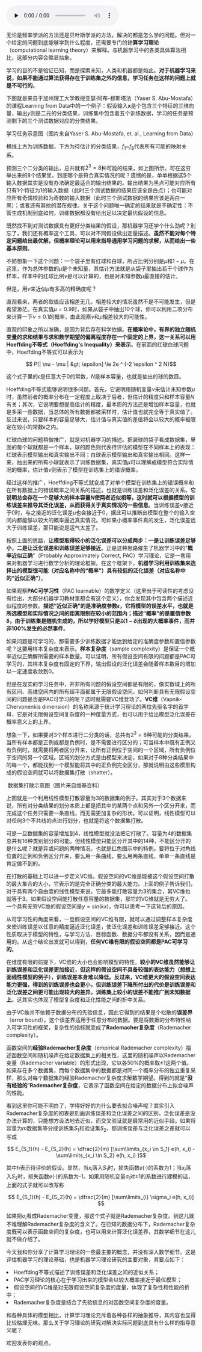 <audio id="audio" title="04 | 计算学习理论" controls="" preload="none"><source id="mp3" src="https://static001.geekbang.org/resource/audio/57/6e/57977768bf49a1e1d9a4522ad919886e.mp3"></audio>

无论是频率学派的方法还是贝叶斯学派的方法，解决的都是怎么学的问题。但对一个给定的问题到底能够学到什么程度，还需要专门的**计算学习理论**（computational learning theory）来解释。与机器学习中的各类具体算法相比，这部分内容会略显抽象。

学习的目的不是验证已知，而是探索未知，人类和机器都是如此。**对于机器学习来说，如果不能通过算法获得存在于训练集之外的信息，学习任务在这样的问题上就是不可行的**。

下图就是来自于加州理工大学教授亚瑟·阿布-穆斯塔法（Yaser S. Abu-Mostafa）的课程Learning from Data中的一个例子：假设输入$\mathbf{x}$是个包含三个特征的三维向量，输出$y$则是二元的分类结果，训练集中包含着五个训练数据，学习的任务是预测剩下的三个测试数据对应的分类结果。

<img src="https://static001.geekbang.org/resource/image/e6/f8/e67715f6dd3b9d6cb1f88a92aa363bf8.png" alt="">
学习任务示意图（图片来自Yaser S. Abu-Mostafa, et. al., Learning from Data）

横线上方为训练数据，下方为待估计的分类结果，$f_1$~$f_8$代表所有可能的映射关系。

预测三个二分类的输出，总共就有$2 ^ 3 = 8$种可能的结果，如上图所示。可在这穷举出来的8个结果里，到底哪个是符合真实情况的呢？遗憾的是，单单根据这5个输入数据其实是没有办法确定最适合的输出结果的。输出结果为黑点可能对应所有只有1个特征为1的输入数据（此时三个测试数据的结果应该全是白点）；也可能对应所有奇偶校验和为奇数的输入数据（此时三个测试数据的结果应该是两白一黑）；或者还有其他的潜在规律。关于这个问题唯一确定的结果就是不确定性：不管生成机制到底如何，训练数据都没有给出足以决定最优假设的信息。

既然找不到对测试数据具有更好分类结果的假设，那机器学习还学个什么劲呢？别忘了，我们还有概率这个工具，可以对不同假设做出定量描述。**虽然不能对每个特定问题给出最优解，但概率理论可以用来指导通用学习问题的求解，从而给出一些基本原则**。

不妨想象一下这个问题：一个袋子里有红球和白球，所占比例分别是$\mu$和$1 - \mu$。在这里，作为总体参数的$\mu$是个未知量，其估计方法就是从袋子里抽出若干个球作为样本，样本中的红球比例$\nu$是可以计算的，也是对未知参数$\mu$最直接的估计。

但是，用$\nu$来近似$\mu$有多高的精确度呢？

直观看来，两者的取值应该相差无几，相差较大的情况虽然不是不可能发生，但是希望渺茫。在真实值$\mu = 0.9$时，如果从袋子中抽出10个球，你可以利用二项分布来计算一下$\nu \le 0.1$的概率，由此观察$\nu$和$\mu$相差较大的可能性。

直观的印象之所以准确，是因为背后存在科学依据。**在概率论中，有界的独立随机变量的求和结果与求和数学期望的偏离程度存在一个固定的上界，这一关系可以用Hoeffding不等式（Hoeffding&#39;s Inequality）来表示**。在前面的红球白球问题中，Hoeffding不等式可以表示为

$$ P[| \nu - \mu | &gt; \epsilon] \le 2e ^ {-2 \epsilon ^ 2 N}$$

这个式子里的$\epsilon$是任意大于0的常数，$N$是样本容量，也就是抽出的球的数目。

Hoeffding不等式能够说明很多问题。首先，它说明用随机变量$\nu$来估计未知参数$\mu$时，虽然前者的概率分布在一定程度上取决于后者，但估计的精度只和样本容量$N$有关；其次，它说明要想提高估计的精度，最本质的方法还是增加样本容量，也就是多采一些数据，当总体的所有数据都被采样时，估计值也就完全等于真实值了。反过来说，只要样本的容量足够大，估计值与真实值的差值将会以较大的概率被限定在较小的常数$\epsilon$之内。

红球白球的问题稍做推广，就是对机器学习的描述。把装球的袋子看成数据集，里面的每个球就都是一个样本，球的颜色则代表待评估的模型在不同样本上的表现：红球表示模型输出和真实输出不同；白球表示模型输出和真实输出相同。这样一来，抽出来的所有小球就表示了训练数据集，真实值$\mu$可以理解成模型符合实际情况的概率，估计值$\nu$则表示了模型在训练集上的错误概率。

经过这样的推广，Hoeffding不等式就变成了对单个模型在训练集上的错误概率和在所有数据上的错误概率之间关系的描述，也就是训练误差和泛化误差的关系。**它说明总会存在一个足够大的样本容量$N$使两者近似相等，这时就可以根据模型的训练误差来推导其泛化误差，从而获得关于真实情况的一些信息**。当训练误差$\nu$接近于0时，与之接近的泛化误差$\mu$也会接近于0，据此可以推断出模型在整个的输入空间内都能够以较大的概率逼近真实情况。可如果小概率事件真的发生，泛化误差远大于训练误差，那只能说是运气太差了。

按照上面的思路，**让模型取得较小的泛化误差可以分成两步：一是让训练误差足够小，二是让泛化误差和训练误差足够接近**。正是这种思路催生了机器学习中的“**概率近似正确**”（Probably Approximately Correct, PAC）学习理论，它是一套用来对机器学习进行数学分析的理论框架。在这个框架下，**机器学习利用训练集来选择出的模型很可能（对应名称中的“概率”）具有较低的泛化误差（对应名称中的“近似正确”）**。

如果观察**PAC可学习性**（PAC learnable）的数学定义（这里出于可读性的考虑没有给出，大部分机器学习教材里都会有这个定义），你会发现其中包含两个描述近似程度的参数。**描述“近似正确”的是准确度参数$\epsilon$，它将模型的误差水平，也就是所选模型和实际情况之间的距离限制在较小的范围内；描述“概率”的是置信参数$\delta$，由于训练集是随机生成的，所以学好模型只是以$1 - \delta$出现的大概率事件，而并非100%发生的必然事件**。

如果问题是可学习的，那需要多少训练数据才能达到给定的准确度参数和置信参数呢？这要用样本复杂度来表示。**样本复杂度**（sample complexity）是保证一个概率近似正确解所需要的样本数量。可以证明，所有假设空间有限的问题都是PAC可学习的，其样本复杂度有固定的下界，输出假设的泛化误差会随着样本数目的增加以一定速度收敛到0。

但是在现实的学习任务中，并非所有问题的假设空间都是有限的，像实数域上的所有区间、高维空间内的所有超平面都属于无限假设空间。如何判断具有无限假设空间的问题是否是PAC可学习的呢？这时就需要VC维登场了。**VC维**（Vapnik-Chervonenkis dimension）的名称来源于统计学习理论的两位先驱名字的首字母，它是对无限假设空间复杂度的一种度量方式，也可以用于给出模型泛化误差在概率意义上的上界。

想象一下，如果要对3个样本进行二分类的话，总共有$2 ^ 3 = 8$种可能的分类结果。当所有样本都是正例或都是负例时，是不需要进行区分的；可当样本中既有正例又有负例时，就需要将两者区分开来，让所有正例位于空间的一个区域，所有负例位于空间的另一个区域。区域的划分方式是由模型来决定，如果对于8种分类结果中的每一个，都能找到一个模型能将其中的正负例完全区分，那就说明由这些模型构成的假设空间就可以将数据集打散（shatter）。

  <img src="https://static001.geekbang.org/resource/image/d7/2d/d795190d5a49dc4b78e3f81c987f4c2d.png" alt="">
数据集打散示意图（图片来自维基百科）

上图就是一个利用线性模型打散容量为3的数据集的例子。其实对于3个数据来说，所有对分类结果的划分本质上都是把其中的某两个点和另外一个区分开来，而完成这个任务只需要一条直线，而无需更加复杂的形状。可以证明，线性模型可以对任何3个不共线的点进行划分，也就是将这个数据集打散。

可是一旦数据集的容量增加到4，线性模型就没法把它打散了。容量为4的数据集总共有16种类别划分的可能，但线性模型只能区分开其中的14种，不能区分开的是什么呢？就是异或问题的两种情况，也就是红色图示中的特例。要将位于对角线位置的正例和负例区分开来，要么用一条曲线，要么用两条直线，单单一条直线是肯定做不到的。

在打散的基础上可以进一步定义VC维。假设空间的VC维是能被这个假设空间打散的最大集合的大小，它表示的是完全正确分类的最大能力。上面的例子告诉我们，对于具有两个自由度的线性模型来说，它最多能打散容量为3的集合，其VC维也就等于3。如果假设空间能打散任意容量的数据集，那它的VC维就是无穷大了。一个具有无穷VC维的假设空间是$y = sin(kx)$，你可以思考一下这背后的原因。

从可学习性的角度来看，一旦假设空间的VC维有限，就可以通过调整样本复杂度来使训练误差以任意的精度逼近泛化误差，使泛化误差和训练误差足够接近。这个性质取决于模型的特性，与学习方法、目标函数、数据分布都没有关系，因而是通用的。从这个结论出发就可以得到，**任何VC维有限的假设空间都是PAC可学习的**。

在维度有限的前提下，VC维的大小也会影响模型的特性。**较小的VC维虽然能够让训练误差和泛化误差更加接近，但这样的假设空间不具备较强的表达能力（想想上面线性模型的例子），训练误差本身难以降低。反过来，VC维更大的假设空间表达能力更强，得到的训练误差也会更小，但训练误差下降所付出的代价是训练误差和泛化误差之间更可能出现较大的差异，训练集上较小的误差不能推广到未知数据上**。这其实也体现了模型复杂度和泛化性能之间的折中关系。

由于VC维并不依赖于数据分布的先验信息，因此它得到的结果是个松散的**误差界**（error bound），这个误差界适用于任意分布的数据。要是将数据的分布特性纳入可学习性的框架，复杂性的指标就变成了**Rademacher复杂度**（Rademacher complexity）。

函数空间的**经验Rademacher复杂度**（empirical Rademacher complexity）描述函数空间和随机噪声在给定数据集上的相关性，这里的随机噪声以Rademacher变量（Rademacher variable）的形式出现，它以各50%的概率取$\pm 1$这两个值。如果存在多个数据集，而每个数据集中的数据都是对同一个概率分布的独立重复采样，那么对每个数据集的经验Rademacher复杂度求解数学期望。得到的就是“**没有经验的**”**Rademacher复杂度**，它表示了函数空间在给定的数据分布上拟合噪声的性能。

看到这里你可能不明白了，学得好好的为什么要去拟合噪声呢？其实引入Rademacher复杂度的初衷是刻画训练误差和泛化误差之间的区别。泛化误差是没办法计算的，只能想方设法地去近似，而交叉验证就是最常用的近似手段。如果将容量为$m$数据集等分成训练集$S_1$和验证集$S_2$，那训练误差与泛化误差之差就可以写成

$$ E_{S_1}(h) - E_{S_2}(h) = \dfrac{2}{m} [\sum\limits_{x_i \in S_1} e(h, x_i) - \sum\limits_{x_i \in S_2} e(h, x_i) ]$$

其中$h$表示待评价的假设。显然，当$x_i$落入$S_1$时，损失函数$e(\cdot)$的系数为1；当$x_i$落入$S_2$时，损失函数$e(\cdot)$的系数为-1。如果用随机变量$\sigma_i$对$\pm 1$的系数进行建模的话，上面的式子就可以改写称

$$ E_{S_1}(h) - E_{S_2}(h) = \dfrac{2}{m} [\sum\limits_{i} \sigma_i e(h, x_i)] $$

如果把$\sigma_i$看成Rademacher变量，那这个式子就是Rademacher复杂度。到这儿就不难理解Rademacher复杂度的含义了。在已知的数据分布下，Rademacher复杂度既可以表示函数空间的复杂度，也可以用来计算泛化误差界，其数学细节在这儿就不做介绍了。

今天我和你分享了计算学习理论的一些最主要的概念，并没有深入数学细节。这是评估机器学习的理论基础，也是机器学习理论研究的主要对象，其要点如下：

<li> Hoeffding不等式描述了训练误差和泛化误差之间的近似关系；
</li>
<li>PAC学习理论的核心在于学习出来的模型会以较大概率接近于最优模型；
</li>
<li>假设空间的VC维是对无限假设空间复杂度的度量，体现了复杂性和性能的折中；
</li>
<li>Rademacher复杂度是结合了先验信息的对函数空间复杂度的度量。
</li>

和各种具体的模型相比，计算学习理论充斥着各种各样的抽象推导，其内容也显得比较枯燥无味。那么关于学习理论的研究对解决实际问题到底具有什么样的指导意义呢？

欢迎发表你的观点。

<img src="https://static001.geekbang.org/resource/image/98/f8/988c255243bedab7a69692132a9c62f8.jpg" alt="">


